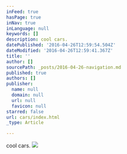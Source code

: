 ```yaml
---
inFeed: true
hasPage: true
inNav: true
inLanguage: null
keywords: []
description: cool cars.
datePublished: '2016-04-26T12:59:54.504Z'
dateModified: '2016-04-26T12:59:41.367Z'
title: ''
author: []
sourcePath: _posts/2016-04-26-navigation.md
published: true
authors: []
publisher:
  name: null
  domain: null
  url: null
  favicon: null
starred: false
url: cars/index.html
_type: Article

---
```

cool cars.
![](https://the-grid-user-content.s3-us-west-2.amazonaws.com/8323ef55-fa7e-4ab1-9753-dc749d4c7b8c.jpg)